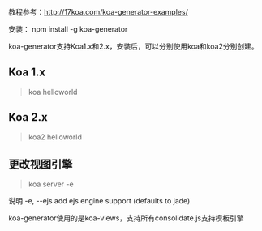 教程参考：http://17koa.com/koa-generator-examples/

安装：
npm install -g koa-generator

koa-generator支持Koa1.x和2.x，安装后，可以分别使用koa和koa2分别创建。

## Koa 1.x

> koa helloworld

## Koa 2.x

> koa2 helloworld

## 更改视图引擎

> koa server -e

说明
-e, --ejs add ejs engine support (defaults to jade)

koa-generator使用的是koa-views，支持所有consolidate.js支持模板引擎